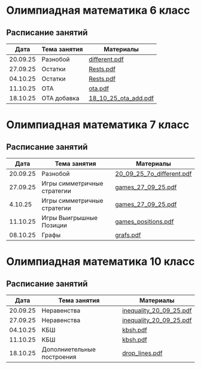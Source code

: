 # Олимпиадная математика 6 класс

## Расписание занятий

| Дата       | Тема занятия       | Материалы                     |
|------------|--------------------|-------------------------------|
| 20.09.25   | Разнобой           | [different.pdf](math_6/different.pdf) |
| 27.09.25   | Остатки            | [Rests.pdf](math_6/Rests.pdf) |
| 04.10.25   | Остатки            | [Rests.pdf](math_6/Rests.pdf) |
| 11.10.25   | ОТА                | [ota.pdf](math_6/ota.pdf)     |
| 18.10.25   | ОТА добавка        | [18_10_25_ota_add.pdf](math_6/18_10_25_ota_add.pdf) |


# Олимпиадная математика 7 класс

## Расписание занятий

| Дата       | Тема занятия       | Материалы                     |
|------------|--------------------|-------------------------------|
| 20.09.25   | Разнобой           | [20_09_25_7o_different.pdf](math_7/20_09_25_7o_different.pdf) |
| 27.09.25   | Игры симметричные стратегии | [games_27_09_25.pdf](math_7/games_27_09_25.pdf)|
| 4.10.25   | Игры симметричные стратегии | [games_27_09_25.pdf](math_7/games_27_09_25.pdf)|
| 11.10.25   | Игры Выигрышные Позиции | [games_positions.pdf](math_7/games_positions.pdf) |
| 08.10.25   | Графы              | [grafs.pdf](math_7/grafs.pdf) |


# Олимпиадная математика 10 класс

## Расписание занятий

| Дата       | Тема занятия       | Материалы                     |
|------------|--------------------|-------------------------------|
| 20.09.25   | Неравенства        | [inequality_20_09_25.pdf](math_10/inequality_20_09_25.pdf) |
| 27.09.25   | Неравенства        | [inequality_20_09_25.pdf](math_10/inequality_20_09_25.pdf) |
| 04.10.25   | КБШ | [kbsh.pdf](math_10/kbsh.pdf) |
| 11.10.25   | КБШ | [kbsh.pdf](math_10/kbsh.pdf) |
| 18.10.25   | Дополниетельные построения | [drop_lines.pdf](math_10/drop_lines.pdf) |